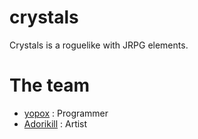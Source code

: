 # crystals

Crystals is a roguelike with JRPG elements.

# The team

- [yopox](https://www.github.com/yopox) : Programmer
- [Adorikill](https://github.com/AdOrikll) : Artist